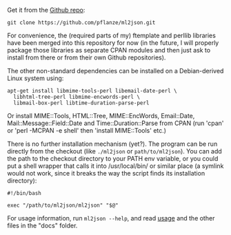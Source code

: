 Get it from the [Github repo](https://github.com/pflanze/ml2json):

    git clone https://github.com/pflanze/ml2json.git

For convenience, the (required parts of my) ftemplate and perllib
libraries have been merged into this repository for now (in the
future, I will properly package those libraries as separate CPAN
modules and then just ask to install from there or from their own
Github repositories).

The other non-standard dependencies can be installed on a
Debian-derived Linux system using:

    apt-get install libmime-tools-perl libemail-date-perl \
      libhtml-tree-perl libmime-encwords-perl \
      libmail-box-perl libtime-duration-parse-perl

Or install MIME::Tools, HTML::Tree, MIME::EncWords, Email::Date,
Mail::Message::Field::Date and Time::Duration::Parse from CPAN (run
'cpan' or 'perl -MCPAN -e shell' then 'install MIME::Tools' etc.)

There is no further installation mechanism (yet?). The program can be
run directly from the checkout (like `./ml2json` or
`path/to/ml2json`). You can add the path to the checkout directory to
your PATH env variable, or you could put a shell wrapper that calls it
into /usr/local/bin/ or similar place (a symlink would not work, since
it breaks the way the script finds its installation directory):

    #!/bin/bash

    exec "/path/to/ml2json/ml2json" "$@"

For usage information, run `ml2json --help`, and read
[usage](docs/usage.md) and the other files in the "docs" folder.
